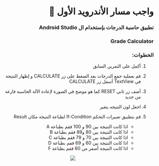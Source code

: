 <div dir = "rtl">
 
# واجب مسار الأندرويد الأول 💚
### تطبيق حاسبة الدرجات بإستخدام ال Android Studio
### Grade Calculator

### الخطوات: 

1. أكمل على التمرين السابق

2. قم بعملية جمع الدرجات بعد الضغط على زر CALCULATE و إظهار النتيجة في TextView أسفل زر CALCULATE 

3. أضف زر ثاني RESET كما هو موضح في الصورة لإعادة الآلة الحاسبة فارغة من جديد 

4. اجعل لون النتيجه يتغير

5. قم بتطبيق تعبيرات التحكم If-Condition لطباعة النتيجة مكان Result
   * اذا كانت النتيجة بين 90 و 100 فقم بطباعة A
   * اذا كانت النتيجة بين 80 و89  فقم بطباعة B
   * اذا كانت النتيجة بين 70 و 79 فقم بطباعة C
   * اذا كانت النتيجة بين 60 و 69 فقم بطباعة D
   * اذا كانت النتيجة أصفر من 60 فقم بطباعة F
  

<p align="center">
<img src = "https://github.com/kuwaitcodes/android-hw-2/blob/master/hw2.png" width = ""350 px" margin="auto"/>
  </p>  
